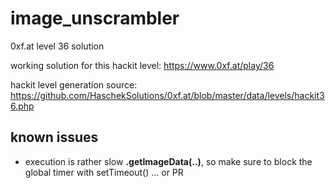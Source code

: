 # image_unscrambler
0xf.at level 36 solution

working solution for this hackit level:
https://www.0xf.at/play/36

hackit level generation source:
https://github.com/HaschekSolutions/0xf.at/blob/master/data/levels/hackit36.php

## known issues
- execution is rather slow **.getImageData(..)**, so make sure to block the global timer with setTimeout() ... or PR
